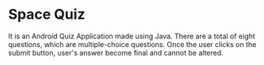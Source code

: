 # Space Quiz
It is an Android Quiz Application made using Java. There are a total of eight questions, which are multiple-choice questions. Once the user clicks on the submit button, user's answer become final and cannot be altered.
